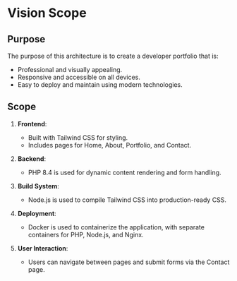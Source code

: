 # Vision Scope

## Purpose
The purpose of this architecture is to create a developer portfolio that is:
- Professional and visually appealing.
- Responsive and accessible on all devices.
- Easy to deploy and maintain using modern technologies.

## Scope
1. **Frontend**:
   - Built with Tailwind CSS for styling.
   - Includes pages for Home, About, Portfolio, and Contact.

2. **Backend**:
   - PHP 8.4 is used for dynamic content rendering and form handling.

3. **Build System**:
   - Node.js is used to compile Tailwind CSS into production-ready CSS.

4. **Deployment**:
   - Docker is used to containerize the application, with separate containers for PHP, Node.js, and Nginx.

5. **User Interaction**:
   - Users can navigate between pages and submit forms via the Contact page.